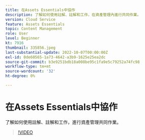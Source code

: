 ```yaml
---
title: 在Assets Essentials中協作
description: 了解如何使用註解、註解和工作，在資產管理內進行共同作業。
version: Cloud Service
feature: Assets Essentials
topic: Content Management
role: User
level: Beginner
kt: 7916
thumbnail: 335856.jpeg
last-substantial-update: 2022-10-07T00:00:00Z
exl-id: 0de60565-1a73-4642-a3b9-1625e25ea2dc
source-git-commit: b3e9251bdb18a008be95c1fa9e5c79252a74fc98
workflow-type: tm+mt
source-wordcount: '32'
ht-degree: 0%

---
```


# 在Assets Essentials中協作

了解如何使用註解、註解和工作，進行資產管理共同作業。

>[!VIDEO](https://video.tv.adobe.com/v/335856?quality=12&learn=on)
